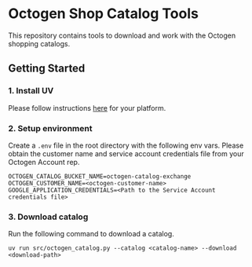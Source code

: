 # Octogen Shop Catalog Tools

This repository contains tools to download and work with the Octogen shopping catalogs.

## Getting Started

### 1. Install UV

Please follow instructions [here](https://docs.astral.sh/uv/getting-started/installation/) for your platform.

### 2. Setup environment

Create a `.env` file in the root directory with the following env vars.
Please obtain the customer name and service account credentials file from your Octogen Account rep.

```
OCTOGEN_CATALOG_BUCKET_NAME=octogen-catalog-exchange
OCTOGEN_CUSTOMER_NAME=<octogen-customer-name>
GOOGLE_APPLICATION_CREDENTIALS=<Path to the Service Account credentials file>
```

### 3. Download catalog

Run the following command to download a catalog.

```
uv run src/octogen_catalog.py --catalog <catalog-name> --download <download-path>
```
